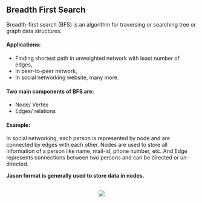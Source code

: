 ## Breadth First Search

Breadth-first search (BFS) is an algorithm for traversing or searching tree or graph data structures.

#### Applications:
- Finding shortest path in unweighted network with least number of edges,
- In peer-to-peer network,
- In social networking website, many more.


#### Two main components of BFS are:
- Node/ Vertex
- Edges/ relations

#### Example:<br />
In social networking, each person is represented by node and are connected by edges with each other. Nodes are used to store all information of a person like name, mail-id, phone number, etc. And Edge represents connections between two persons and can be directed or un-directed.<br />

**Jason format is generally used to store data in nodes.**
<br />
<br />

<p align="center"><img  src="https://github.com/PankajKumar2609/Data-Sctructure-and-Algorithm/blob/master/BreadthFirstSearch/gallery/graph.png?raw=true"></p>



